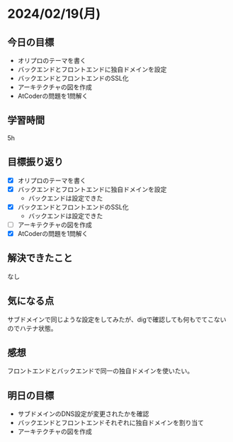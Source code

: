 # 2024/02/19(月)

## 今日の目標
* オリプロのテーマを書く
* バックエンドとフロントエンドに独自ドメインを設定
* バックエンドとフロントエンドのSSL化
* アーキテクチャの図を作成
* AtCoderの問題を1問解く

## 学習時間
5h

## 目標振り返り
* [x] オリプロのテーマを書く
* [x] バックエンドとフロントエンドに独自ドメインを設定
  * バックエンドは設定できた
* [x] バックエンドとフロントエンドのSSL化
  * バックエンドは設定できた
* [ ] アーキテクチャの図を作成
* [x] AtCoderの問題を1問解く

## 解決できたこと
なし

## 気になる点
サブドメインで同じような設定をしてみたが、digで確認しても何もでてこないのでハテナ状態。

## 感想
フロントエンドとバックエンドで同一の独自ドメインを使いたい。

## 明日の目標
* サブドメインのDNS設定が変更されたかを確認
* バックエンドとフロントエンドそれぞれに独自ドメインを割り当て
* アーキテクチャの図を作成